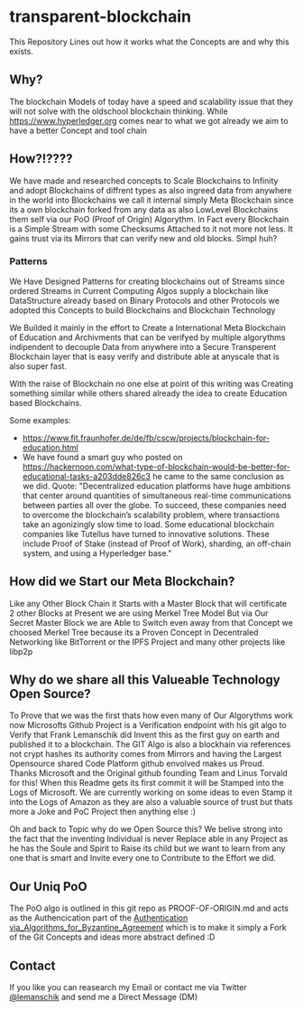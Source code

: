 # transparent-blockchain
This Repository Lines out how it works what the Concepts are and why this exists.

## Why?
The blockchain Models of today have a speed and scalability issue that they will not solve with the oldschool blockchain thinking. While https://www.hyperledger.org comes near to what we got already we aim to have a better Concept and tool chain 

## How?!????
We have made and researched concepts to Scale Blockchains to Infinity and adopt Blockchains of diffrent types as also ingreed data from anywhere in the world into Blockchains we call it internal simply Meta Blockchain since its a own blockchain forked from any data as also LowLevel Blockchains them self via our PoO (Proof of Origin) Algorythm. In Fact every Blockchain is a Simple Stream with some Checksums Attached to it not more not less. It gains trust via its Mirrors that can verify new and old blocks. Simpl huh? 

### Patterns
We Have Designed Patterns for creating blockchains out of Streams since ordered Streams in Current Computing Algos supply a blockchain like DataStructure already based on Binary Protocols and other Protocols we adopted this Concepts to build Blockchains and Blockchain Technology 

We Builded it mainly in the effort to Create a International Meta Blockchain of Education and Archivments that can be verifyed by multiple algorythms indipendent to decouple Data from anywhere into a Secure Transperent Blockchain layer that is easy verify and distribute able at anyscale that is also super fast.

With the raise of Blockchain no one else at point of this writing was Creating something similar while others shared already the idea to create Education based Blockchains.

Some examples:
- https://www.fit.fraunhofer.de/de/fb/cscw/projects/blockchain-for-education.html
- We have found a smart guy who posted on https://hackernoon.com/what-type-of-blockchain-would-be-better-for-educational-tasks-a203dde826c3 he came to the same conclusion as we did. 
Quote: "Decentralized education platforms have huge ambitions that center around quantities of simultaneous real-time communications between parties all over the globe. To succeed, these companies need to overcome the blockchain’s scalability problem, where transactions take an agonizingly slow time to load. Some educational blockchain companies like Tutellus have turned to innovative solutions. These include Proof of Stake (instead of Proof of Work), sharding, an off-chain system, and using a Hyperledger base."

## How did we Start our Meta Blockchain?
Like any Other Block Chain it Starts with a Master Block that will certificate 2 other Blocks at Present we are using Merkel Tree Model But via Our Secret Master Block we are Able to Switch even away from that Concept we choosed Merkel Tree because its a Proven Concept in Decentraled Networking like BitTorrent or the IPFS Project and many other projects like libp2p

## Why do we share all this Valueable Technology Open Source?
To Prove that we was the first thats how even many of Our Algorythms work now Microsofts Github Project is a Verification endpoint with his git algo to Verify that Frank Lemanschik did Invent this as the first guy on earth and published it to a blockchain. The GIT Algo is also a blockhain via references not crypt hashes its authority comes from Mirrors and having the Largest Opensource shared Code Platform github envolved makes us Proud. Thanks Microsoft and the Original github founding Team and Linus Torvald for this! When this Readme gets its first commit it will be Stamped into the Logs of Microsoft. We are currently working on some ideas to even Stamp it into the Logs of Amazon as they are also a valuable source of trust but thats more a Joke and PoC Project then anything else :)

Oh and back to Topic why do we Open Source this? We belive strong into the fact that the inventing Individual is never Replace able in any Project as he has the Soule and Spirit to Raise its child but we want to learn from any one that is smart and Invite every one to Contribute to the Effort we did.

## Our Uniq PoO
The PoO algo is outlined in this git repo as PROOF-OF-ORIGIN.md and acts as the Authencication part of the [Authentication via_Algorithms_for_Byzantine_Agreement](https://www.researchgate.net/publication/220616485_Authenticated_Algorithms_for_Byzantine_Agreement)  which is to make it simply a Fork of the Git Concepts and ideas more abstract defined :D

## Contact
If you like you can reasearch my Email or contact me via Twitter [@lemanschik](https://twitter.com/lemanschik) and send me a Direct Message (DM) 
